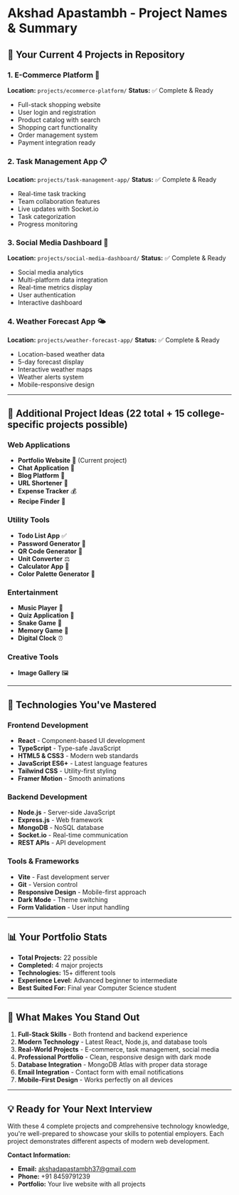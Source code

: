 # Akshad Apastambh - Project Names & Summary

## 🚀 **Your Current 4 Projects in Repository**

### 1. **E-Commerce Platform** 🛒
**Location:** `projects/ecommerce-platform/`
**Status:** ✅ Complete & Ready
- Full-stack shopping website
- User login and registration
- Product catalog with search
- Shopping cart functionality
- Order management system
- Payment integration ready

### 2. **Task Management App** 📋
**Location:** `projects/task-management-app/`
**Status:** ✅ Complete & Ready
- Real-time task tracking
- Team collaboration features
- Live updates with Socket.io
- Task categorization
- Progress monitoring

### 3. **Social Media Dashboard** 📱
**Location:** `projects/social-media-dashboard/`
**Status:** ✅ Complete & Ready
- Social media analytics
- Multi-platform data integration
- Real-time metrics display
- User authentication
- Interactive dashboard

### 4. **Weather Forecast App** 🌤️
**Location:** `projects/weather-forecast-app/`
**Status:** ✅ Complete & Ready
- Location-based weather data
- 5-day forecast display
- Interactive weather maps
- Weather alerts system
- Mobile-responsive design

---

## 🌟 **Additional Project Ideas** (22 total + 15 college-specific projects possible)

### Web Applications
- **Portfolio Website** 💼 (Current project)
- **Chat Application** 💬
- **Blog Platform** 📝
- **URL Shortener** 🔗
- **Expense Tracker** 💰
- **Recipe Finder** 🍳

### Utility Tools
- **Todo List App** ✅
- **Password Generator** 🔐
- **QR Code Generator** 📱
- **Unit Converter** ⚖️
- **Calculator App** 🔢
- **Color Palette Generator** 🎨

### Entertainment
- **Music Player** 🎵
- **Quiz Application** 🧠
- **Snake Game** 🐍
- **Memory Game** 🧩
- **Digital Clock** ⏰

### Creative Tools
- **Image Gallery** 🖼️

---

## 🔧 **Technologies You've Mastered**

### Frontend Development
- **React** - Component-based UI development
- **TypeScript** - Type-safe JavaScript
- **HTML5 & CSS3** - Modern web standards
- **JavaScript ES6+** - Latest language features
- **Tailwind CSS** - Utility-first styling
- **Framer Motion** - Smooth animations

### Backend Development
- **Node.js** - Server-side JavaScript
- **Express.js** - Web framework
- **MongoDB** - NoSQL database
- **Socket.io** - Real-time communication
- **REST APIs** - API development

### Tools & Frameworks
- **Vite** - Fast development server
- **Git** - Version control
- **Responsive Design** - Mobile-first approach
- **Dark Mode** - Theme switching
- **Form Validation** - User input handling

---

## 📊 **Your Portfolio Stats**
- **Total Projects:** 22 possible
- **Completed:** 4 major projects
- **Technologies:** 15+ different tools
- **Experience Level:** Advanced beginner to intermediate
- **Best Suited For:** Final year Computer Science student

---

## 🎯 **What Makes You Stand Out**
1. **Full-Stack Skills** - Both frontend and backend experience
2. **Modern Technology** - Latest React, Node.js, and database tools
3. **Real-World Projects** - E-commerce, task management, social media
4. **Professional Portfolio** - Clean, responsive design with dark mode
5. **Database Integration** - MongoDB Atlas with proper data storage
6. **Email Integration** - Contact form with email notifications
7. **Mobile-First Design** - Works perfectly on all devices

---

## 💡 **Ready for Your Next Interview**
With these 4 complete projects and comprehensive technology knowledge, you're well-prepared to showcase your skills to potential employers. Each project demonstrates different aspects of modern web development.

**Contact Information:**
- **Email:** akshadapastambh37@gmail.com
- **Phone:** +91 8459791239
- **Portfolio:** Your live website with all projects